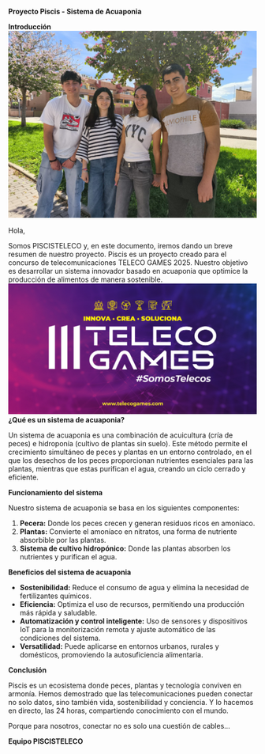 **Proyecto Piscis - Sistema de Acuaponia**

**Introducción**
![Texto alternativo](imagenes/imagen1.jpg)

Hola,

Somos PISCISTELECO y, en este documento, iremos dando un breve resumen de nuestro proyecto. Piscis es un proyecto creado para el concurso de telecomunicaciones TELECO GAMES 2025.
Nuestro objetivo es desarrollar un sistema innovador basado en acuaponia que optimice la producción de alimentos de manera sostenible.
![Texto alternativo](imagenes/imagen2.png)
**¿Qué es un sistema de acuaponia?**

Un sistema de acuaponia es una combinación de acuicultura (cría de peces) e hidroponía (cultivo de plantas sin suelo). Este método permite el crecimiento simultáneo de peces y plantas en un entorno controlado, en el que los desechos de los peces proporcionan nutrientes esenciales para las plantas, mientras que estas purifican el agua, creando un ciclo cerrado y eficiente.

**Funcionamiento del sistema**

Nuestro sistema de acuaponia se basa en los siguientes componentes:
1. **Pecera:** Donde los peces crecen y generan residuos ricos en amoníaco.
2. **Plantas:** Convierte el amoníaco en nitratos, una forma de nutriente absorbible por las plantas.
3. **Sistema de cultivo hidropónico:** Donde las plantas absorben los nutrientes y purifican el agua.


**Beneficios del sistema de acuaponia**

- **Sostenibilidad:** Reduce el consumo de agua y elimina la necesidad de fertilizantes químicos.
- **Eficiencia:** Optimiza el uso de recursos, permitiendo una producción más rápida y saludable.
- **Automatización y control inteligente:** Uso de sensores y dispositivos IoT para la monitorización remota y ajuste automático de las condiciones del sistema.
- **Versatilidad:** Puede aplicarse en entornos urbanos, rurales y domésticos, promoviendo la autosuficiencia alimentaria.

**Conclusión**

Piscis es un ecosistema donde peces, plantas y tecnología conviven en armonía.
Hemos demostrado que las telecomunicaciones pueden conectar no solo datos, sino también vida, sostenibilidad y conciencia.
Y lo hacemos en directo, las 24 horas, compartiendo conocimiento con el mundo.

Porque para nosotros, conectar no es solo una cuestión de cables…
 
**Equipo PISCISTELECO**

